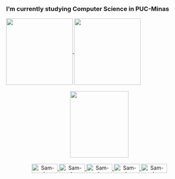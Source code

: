 
### I’m currently studying Computer Science in PUC-Minas
<div>
  <a href="https://github.com/Quebec-Eric">
  <img height="180em"   align="center" src="https://github-readme-stats.vercel.app/api?username=Quebec-Eric&show_icons=true&theme=onedark&include_all_commits=true&count_private=true"/>
  <img height="180em"  align="center" src="https://github-readme-stats.vercel.app/api/top-langs/?username=Quebec-Eric&&layout=compact&hide=shell&theme=onedark"/>

  
</div>
 <br>
<div  align="center"> 
  <img align="center" width="158" height="180" src="https://c.tenor.com/TbTe1Nc6j34AAAAC/hacker-hackerman.gif">
  <br></br>
  <img align="center" alt="Sam-Js" height="25" width="70" src="https://img.shields.io/badge/Linux-FCC624?style=for-the-badge&logo=linux&logoColor=black"> 
  <img align="center" alt="Sam-Js" height="25" width="70" src="https://img.shields.io/badge/Ubuntu-E95420?style=for-the-badge&logo=ubuntu&logoColor=white">
  <img align="center" alt="Sam-Js" height="25" width="70" src="https://img.shields.io/badge/C-00599C?style=for-the-badge&logo=c&logoColor=white">
  <img align="center" alt="Sam-Js" height="25" width="70" src="https://img.shields.io/badge/C%2B%2B-00599C?style=for-the-badge&logo=c%2B%2B&logoColor=white">
  <img align="center" alt="Sam-Js" height="25" width="70" src="https://img.shields.io/badge/Java-ED8B00?style=for-the-badge&logo=java&logoColor=white">
 
  
 
</div>
  


